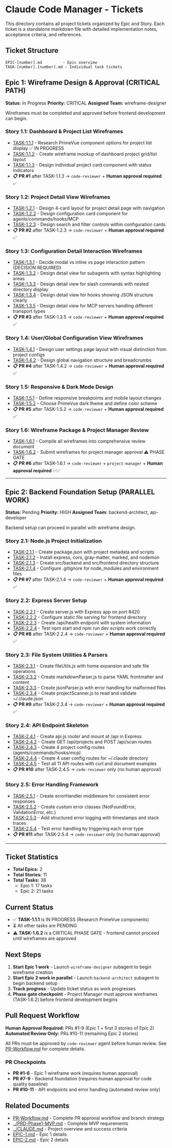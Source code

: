 # Claude Code Manager - Tickets

This directory contains all project tickets organized by Epic and Story. Each ticket is a standalone markdown file with detailed implementation notes, acceptance criteria, and references.

## Ticket Structure

```
EPIC-[number].md         - Epic overview
TASK-[number].[number].md - Individual task tickets
```

## Epic 1: Wireframe Design & Approval (CRITICAL PATH)

**Status:** In Progress
**Priority:** CRITICAL
**Assigned Team:** wireframe-designer

Wireframes must be completed and approved before frontend development can begin.

### Story 1.1: Dashboard & Project List Wireframes
- [TASK-1.1.1](TASK-1.1.1.md) - Research PrimeVue component options for project list display ✅ IN PROGRESS
- [TASK-1.1.2](TASK-1.1.2.md) - Create wireframe mockup of dashboard project grid/list layout
- [TASK-1.1.3](TASK-1.1.3.md) - Design individual project card component with status indicators
- **📋 PR #1** after TASK-1.1.3 → `code-reviewer` + **Human approval required** ✅

### Story 1.2: Project Detail View Wireframes
- [TASK-1.2.1](TASK-1.2.1.md) - Design 4-card layout for project detail page with navigation
- [TASK-1.2.2](TASK-1.2.2.md) - Design configuration card component for agents/commands/hooks/MCP
- [TASK-1.2.3](TASK-1.2.3.md) - Design search and filter controls within configuration cards
- **📋 PR #2** after TASK-1.2.3 → `code-reviewer` + **Human approval required** ✅

### Story 1.3: Configuration Detail Interaction Wireframes
- [TASK-1.3.1](TASK-1.3.1.md) - Decide modal vs inline vs page interaction pattern (DECISION REQUIRED)
- [TASK-1.3.2](TASK-1.3.2.md) - Design detail view for subagents with syntax highlighting areas
- [TASK-1.3.3](TASK-1.3.3.md) - Design detail view for slash commands with nested directory display
- [TASK-1.3.4](TASK-1.3.4.md) - Design detail view for hooks showing JSON structure clearly
- [TASK-1.3.5](TASK-1.3.5.md) - Design detail view for MCP servers handling different transport types
- **📋 PR #3** after TASK-1.3.5 → `code-reviewer` + **Human approval required** ✅

### Story 1.4: User/Global Configuration View Wireframes
- [TASK-1.4.1](TASK-1.4.1.md) - Design user settings page layout with visual distinction from project configs
- [TASK-1.4.2](TASK-1.4.2.md) - Design global navigation structure and breadcrumbs
- **📋 PR #4** after TASK-1.4.2 → `code-reviewer` + **Human approval required** ✅

### Story 1.5: Responsive & Dark Mode Design
- [TASK-1.5.1](TASK-1.5.1.md) - Define responsive breakpoints and mobile layout changes
- [TASK-1.5.2](TASK-1.5.2.md) - Choose PrimeVue dark theme and define color scheme
- **📋 PR #5** after TASK-1.5.2 → `code-reviewer` + **Human approval required** ✅

### Story 1.6: Wireframe Package & Project Manager Review
- [TASK-1.6.1](TASK-1.6.1.md) - Compile all wireframes into comprehensive review document
- [TASK-1.6.2](TASK-1.6.2.md) - Submit wireframes for project manager approval ⚠️ PHASE GATE
- **📋 PR #6** after TASK-1.6.1 → `code-reviewer` + `project-manager` + **Human approval required** ✅✅

---

## Epic 2: Backend Foundation Setup (PARALLEL WORK)

**Status:** Pending
**Priority:** HIGH
**Assigned Team:** backend-architect, api-developer

Backend setup can proceed in parallel with wireframe design.

### Story 2.1: Node.js Project Initialization
- [TASK-2.1.1](TASK-2.1.1.md) - Create package.json with project metadata and scripts
- [TASK-2.1.2](TASK-2.1.2.md) - Install express, cors, gray-matter, marked, and nodemon
- [TASK-2.1.3](TASK-2.1.3.md) - Create src/backend and src/frontend directory structure
- [TASK-2.1.4](TASK-2.1.4.md) - Configure .gitignore for node_modules and environment files
- **📋 PR #7** after TASK-2.1.4 → `code-reviewer` + **Human approval required** ✅

### Story 2.2: Express Server Setup
- [TASK-2.2.1](TASK-2.2.1.md) - Create server.js with Express app on port 8420
- [TASK-2.2.2](TASK-2.2.2.md) - Configure static file serving for frontend directory
- [TASK-2.2.3](TASK-2.2.3.md) - Create /api/health endpoint with system information
- [TASK-2.2.4](TASK-2.2.4.md) - Test npm start and npm run dev scripts work correctly
- **📋 PR #8** after TASK-2.2.4 → `code-reviewer` + **Human approval required** ✅

### Story 2.3: File System Utilities & Parsers
- [TASK-2.3.1](TASK-2.3.1.md) - Create fileUtils.js with home expansion and safe file operations
- [TASK-2.3.2](TASK-2.3.2.md) - Create markdownParser.js to parse YAML frontmatter and content
- [TASK-2.3.3](TASK-2.3.3.md) - Create jsonParser.js with error handling for malformed files
- [TASK-2.3.4](TASK-2.3.4.md) - Create projectScanner.js to read and validate ~/.claude.json
- **📋 PR #9** after TASK-2.3.4 → `code-reviewer` + **Human approval required** ✅

### Story 2.4: API Endpoint Skeleton
- [TASK-2.4.1](TASK-2.4.1.md) - Create api.js router and mount at /api in Express
- [TASK-2.4.2](TASK-2.4.2.md) - Create GET /api/projects and POST /api/scan routes
- [TASK-2.4.3](TASK-2.4.3.md) - Create 4 project config routes (agents/commands/hooks/mcp)
- [TASK-2.4.4](TASK-2.4.4.md) - Create 4 user config routes for ~/.claude directory
- [TASK-2.4.5](TASK-2.4.5.md) - Test all 11 API routes with curl and document examples
- **📋 PR #10** after TASK-2.4.5 → `code-reviewer` only (no human approval)

### Story 2.5: Error Handling Framework
- [TASK-2.5.1](TASK-2.5.1.md) - Create errorHandler middleware for consistent error responses
- [TASK-2.5.2](TASK-2.5.2.md) - Create custom error classes (NotFoundError, ValidationError, etc.)
- [TASK-2.5.3](TASK-2.5.3.md) - Add structured error logging with timestamps and stack traces
- [TASK-2.5.4](TASK-2.5.4.md) - Test error handling by triggering each error type
- **📋 PR #11** after TASK-2.5.4 → `code-reviewer` only (no human approval)

---

## Ticket Statistics

- **Total Epics:** 2
- **Total Stories:** 11
- **Total Tasks:** 38
  - Epic 1: 17 tasks
  - Epic 2: 21 tasks

## Current Status

- ✅ **TASK-1.1.1** is IN PROGRESS (Research PrimeVue components)
- ⏳ All other tasks are PENDING
- ⚠️ **TASK-1.6.2** is a CRITICAL PHASE GATE - frontend cannot proceed until wireframes are approved

## Next Steps

1. **Start Epic 1 work** - Launch `wireframe-designer` subagent to begin wireframe creation
2. **Start Epic 2 work in parallel** - Launch `backend-architect` subagent to begin backend setup
3. **Track progress** - Update ticket status as work progresses
4. **Phase gate checkpoint** - Project Manager must approve wireframes (TASK-1.6.2) before frontend development begins

## Pull Request Workflow

**Human Approval Required:** PRs #1-9 (Epic 1 + first 3 stories of Epic 2)
**Automated Review Only:** PRs #10-11 (remaining Epic 2 stories)

All PRs must be approved by `code-reviewer` agent before human review. See [PR-Workflow.md](PR-Workflow.md) for complete details.

### PR Checkpoints
- **PR #1-6** - Epic 1 wireframe work (requires human approval)
- **PR #7-9** - Backend foundation (requires human approval for code quality baseline)
- **PR #10-11** - API endpoints and error handling (automated review only)

## Related Documents

- [PR-Workflow.md](PR-Workflow.md) - Complete PR approval workflow and branch strategy
- [../PRD-Phase1-MVP.md](../PRD-Phase1-MVP.md) - Complete MVP requirements
- [../CLAUDE.md](../CLAUDE.md) - Project overview and success criteria
- [EPIC-1.md](EPIC-1.md) - Epic 1 details
- [EPIC-2.md](EPIC-2.md) - Epic 2 details
